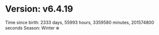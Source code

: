 # Version: v6.4.19
Time since birth: 2333 days, 55993 hours, 3359580 minutes, 201574800 seconds
Season: Winter ❄️
